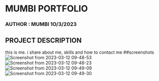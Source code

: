 # MUMBI PORTFOLIO
### AUTHOR : MUMBI 1O/3/2023
## PROJECT DESCRIPTION
 this is me. i share about me, skills and how to contact me
 ##screenshots
 ![Screenshot from 2023-03-12 09-48-53](https://user-images.githubusercontent.com/126749794/224529328-d33a3dc7-8583-4bb9-900b-3e6db567bf5b.png)
 ![Screenshot from 2023-03-12 09-48-23](https://user-images.githubusercontent.com/126749794/224529362-48bb36f3-c098-427a-95cb-79f9dd19fc41.png)
![Screenshot from 2023-03-12 09-49-09](https://user-images.githubusercontent.com/126749794/224529377-3b625fc2-49f6-458a-956e-017973620237.png)
![Screenshot from 2023-03-12 09-49-30](https://user-images.githubusercontent.com/126749794/224529387-5d27938d-decf-4c2b-8902-657dea3c011f.png)

 

